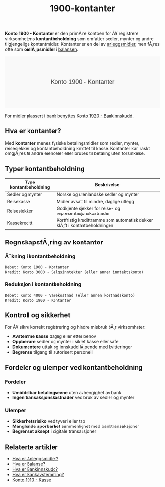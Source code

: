 ﻿---
title: "1900-kontanter"
meta_title: "1900-kontanter"
meta_description: '**Konto 1900 - Kontanter** er den primÃ¦re kontoen for Ã¥ registrere virksomhetens **kontantbeholdning** som omfatter sedler, mynter og andre tilgjengelige kont...'
slug: 1900-kontanter
type: blog
layout: pages/single
---

**Konto 1900 - Kontanter** er den primÃ¦re kontoen for Ã¥ registrere virksomhetens **kontantbeholdning** som omfatter sedler, mynter og andre tilgjengelige kontantmidler. Kontanter er en del av [anleggsmidler](/blogs/regnskap/hva-er-anleggsmidler "Hva er Anleggsmidler?"), men fÃ¸res ofte som **omlÃ¸psmidler** i [balansen](/blogs/regnskap/hva-er-balanse "Hva er Balanse?").

![Illustrasjon av konto 1900 kontanter](1900-kontanter-image.svg)

For midler plassert i bank benyttes [Konto 1920 - Bankinnskudd](/blogs/kontoplan/1920-bankinnskudd "Konto 1920 - Bankinnskudd").

## Hva er kontanter?

Med **kontanter** menes fysiske betalingsmidler som sedler, mynter, reisesjekker og kontantbeholdning knyttet til kasse. Kontanter kan raskt omgjÃ¸res til andre eiendeler eller brukes til betaling uten forsinkelse.

## Typer kontantbeholdning

| Type kontantbeholdning       | Beskrivelse                                           |
|-------------------------------|-------------------------------------------------------|
| Sedler og mynter              | Norske og utenlandske sedler og mynter               |
| Reisekasse                    | Midler avsatt til mindre, daglige utlegg              |
| Reisesjekker                  | Godkjente sjekker for reise- og representasjonskostnader |
| Kassekreditt                  | Kortfristig kredittramme som automatisk dekker klÃ¸ft i kontantbeholdningen |

## RegnskapsfÃ¸ring av kontanter

### Ã˜kning i kontantbeholdning
```
Debet: Konto 1900 - Kontanter
Kredit: Konto 3000 - Salgsinntekter (eller annen inntektskonto)
```

### Reduksjon i kontantbeholdning
```
Debet: Konto 4000 - Varekostnad (eller annen kostnadskonto)
Kredit: Konto 1900 - Kontanter
```

## Kontroll og sikkerhet

For Ã¥ sikre korrekt registrering og hindre misbruk bÃ¸r virksomheter:

* **Avstemme kasse** daglig eller etter behov
* **Oppbevare** sedler og mynter i sikret kasse eller safe
* **Dokumentere** uttak og innskudd lÃ¸pende med kvitteringer
* **Begrense** tilgang til autorisert personell

## Fordeler og ulemper ved kontantbeholdning

### Fordeler
* **Umiddelbar betalingsevne** uten avhengighet av bank
* **Ingen transaksjonskostnader** ved bruk av sedler og mynter

### Ulemper
* **Sikkerhetsrisiko** ved tyveri eller tap
* **Manglende sporbarhet** sammenlignet med banktransaksjoner
* **Begrenset aksept** i digitale transaksjoner

## Relaterte artikler

* [Hva er Anleggsmidler?](/blogs/regnskap/hva-er-anleggsmidler "Hva er Anleggsmidler?")
* [Hva er Balanse?](/blogs/regnskap/hva-er-balanse "Hva er Balanse?")
* [Hva er Bankinnskudd?](/blogs/regnskap/hva-er-bankinnskudd "Bankinnskudd i Regnskap - Typer, RegnskapsfÃ¸ring og RentehÃ¥ndtering")
* [Hva er Bankavstemming?](/blogs/regnskap/hva-er-bankavstemming "Hva er Bankavstemming? Komplett Guide til Avstemming av Bankkontoer")
* [Konto 1910 - Kasse](/blogs/kontoplan/1910-kasse "Konto 1910 - Kasse")
